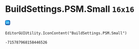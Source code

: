 # BuildSettings.PSM.Small `16x16`
<img src="/img/BuildSettings.PSM.Small.png" width=16 height=16>

``` CSharp
EditorGUIUtility.IconContent("BuildSettings.PSM.Small")
```
```
-715787968158446526
```
